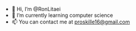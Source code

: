 - 👋 Hi, I’m @RonLitaei
- 🌱 I’m currently learning computer science 
- 📫 You can contact me at proskille16@gmail.com 
